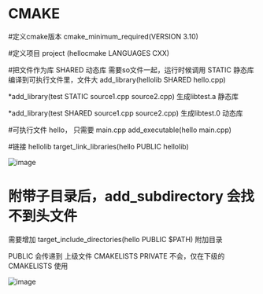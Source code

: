 # CMAKE

#定义cmake版本
cmake_minimum_required(VERSION 3.10)

#定义项目
project (hellocmake LANGUAGES CXX)

#把文件作为库 SHARED 动态库 需要so文件一起，运行时候调用   STATIC 静态库 编译到可执行文件里，文件大
add_library(hellolib SHARED hello.cpp)

*add_library(test STATIC source1.cpp source2.cpp) 生成libtest.a 静态库

*add_library(test SHARED source1.cpp source2.cpp) 生成libtest.0 动态库


#可执行文件 hello， 只需要 main.cpp
add_executable(hello main.cpp)

#链接 hellolib
target_link_libraries(hello PUBLIC hellolib)



![image](https://user-images.githubusercontent.com/63569149/146033380-48bbe439-b777-41d3-ba0f-22a07ffb4a99.png)


# 附带子目录后，add_subdirectory 会找不到头文件
需要增加 target_include_directories(hello PUBLIC $PATH) 附加目录

PUBLIC 会传递到 上级文件 CMAKELISTS  PRIVATE 不会，仅在下级的CMAKELISTS 使用

![image](https://user-images.githubusercontent.com/63569149/146042136-7e98715a-a927-49c1-be79-826a906425ad.png)

